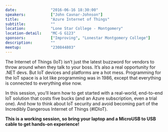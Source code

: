 ```yaml
---
date:               "2016-06-16 18:30:00"
speakers:           ["John Cavnar-Johnson"]
title:              "Azure Internet of Things"
subtitle:           ""
location:           "Lone Star College - Montgomery"
location-detail:    "MC-G G123"
sponsors:           ["Improving", "Lonestar Montgomery College"]
description:        ""
meetup:             "230844803"
---
```

The Internet of Things (IoT) isn’t just the latest buzzword for vendors to throw around when they talk 
to your boss. It’s also a real opportunity for .NET devs. But IoT devices and platforms are a hot mess. 
Programming for the IoT space is a lot like programming was in 1986, except that everything is connected 
to everything else now.
 
In this session, you’ll learn how to get started with a real-world, end-to-end IoT solution that costs 
five bucks (and an Azure subscription, even a trial one). And how to think about IoT security and avoid 
becoming part of the Incredibly Dangerous Internet of Things (#IDIoT).

**This is a working session, so bring your laptop and a MicroUSB to USB cable to get hands-on experience!**
